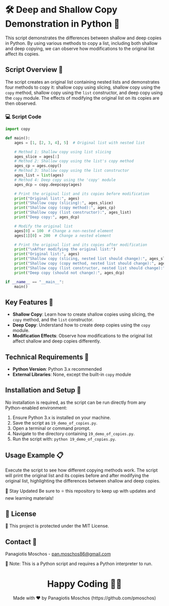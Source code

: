 # 🛠️ Deep and Shallow Copy Demonstration in Python 🔄

This script demonstrates the differences between shallow and deep copies in Python. By using various methods to copy a list, including both shallow and deep copying, we can observe how modifications to the original list affect its copies.

## Script Overview 📘

The script creates an original list containing nested lists and demonstrates four methods to copy it: shallow copy using slicing, shallow copy using the `copy` method, shallow copy using the `list` constructor, and deep copy using the `copy` module. The effects of modifying the original list on its copies are then observed.

### :computer: Script Code

```python
import copy

def main():
    ages = [1, [2, 3, 4], 5]  # Original list with nested list

    # Method 1: Shallow copy using list slicing
    ages_slice = ages[:]
    # Method 2: Shallow copy using the list's copy method
    ages_cp = ages.copy()
    # Method 3: Shallow copy using the list constructor
    ages_list = list(ages)
    # Method 4: Deep copy using the 'copy' module
    ages_dcp = copy.deepcopy(ages)

    # Print the original list and its copies before modification
    print("Original list:", ages)
    print("Shallow copy (slicing):", ages_slice)
    print("Shallow copy (copy method):", ages_cp)
    print("Shallow copy (list constructor):", ages_list)
    print("Deep copy:", ages_dcp)

    # Modify the original list
    ages[0] = 100  # Change a non-nested element
    ages[1][0] = 200  # Change a nested element

    # Print the original list and its copies after modification
    print("\nAfter modifying the original list:")
    print("Original list:", ages)
    print("Shallow copy (slicing, nested list should change):", ages_slice)
    print("Shallow copy (copy method, nested list should change):", ages_cp)
    print("Shallow copy (list constructor, nested list should change):", ages_list)
    print("Deep copy (should not change):", ages_dcp)

if __name__ == "__main__":
    main()
```

## Key Features 🌟
- **Shallow Copy**: Learn how to create shallow copies using slicing, the `copy` method, and the `list` constructor.
- **Deep Copy**: Understand how to create deep copies using the `copy` module.
- **Modification Effects**: Observe how modifications to the original list affect shallow and deep copies differently.

## Technical Requirements 🔧
- **Python Version**: Python 3.x recommended
- **External Libraries**: None, except the built-in `copy` module

## Installation and Setup 🚀
No installation is required, as the script can be run directly from any Python-enabled environment:

1. Ensure Python 3.x is installed on your machine.
2. Save the script as `19_demo_of_copies.py`.
3. Open a terminal or command prompt.
4. Navigate to the directory containing `19_demo_of_copies.py`.
5. Run the script with: `python 19_demo_of_copies.py`.

## Usage Example 📋
Execute the script to see how different copying methods work. The script will print the original list and its copies before and after modifying the original list, highlighting the differences between shallow and deep copies.

📢 Stay Updated
Be sure to ⭐ this repository to keep up with updates and new learning materials!

## 📄 License
🔐 This project is protected under the MIT License.

## Contact 📧
Panagiotis Moschos - pan.moschos86@gmail.com

🔗 Note: This is a Python script and requires a Python interpreter to run.

<h1 align="center">Happy Coding 👨‍💻</h1>
<p align="center">
  Made with ❤️ by Panagiotis Moschos (https://github.com/pmoschos)
</p>
